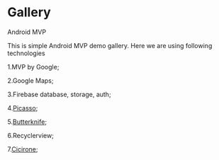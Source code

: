 # Gallery
Android MVP

This is simple Android MVP demo gallery. Here we are using following technologies

1.MVP by Google;

2.Google Maps;

3.Firebase database, storage, auth;

4.[Picasso](https://github.com/square/picasso);

5.[Butterknife](https://github.com/JakeWharton/butterknife);

6.Recyclerview;

7.[Cicirone](https://github.com/terrakok/Cicerone);

